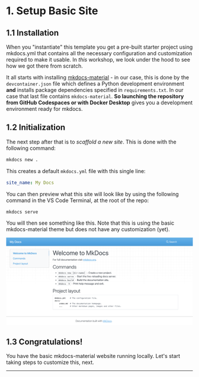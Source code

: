 # 1. Setup Basic Site

## 1.1 Installation

When you "instantiate" this template you get a pre-built starter project using mkdocs.yml that contains all the necessary configuration and customization required to make it usable. In _this_ workshop, we look under the hood to see how we got there from scratch.

It all starts with installing [mkdocs-material](https://squidfunk.github.io/mkdocs-material/tutorials/blogs/basic/?h=blog) - in our case, this is done by the `devcontainer.json` file which defines a Python development environment **and** installs package dependencies specified in `requirements.txt`. In our case that last file contains `mkdocs-material`. **So launching the repository from GitHub Codespaces or with Docker Desktop** gives you a development environment ready for mkdocs.

## 1.2 Initialization

The next step after that is to _scaffold a new site_. This is done with the following command:

```bash title=""
mkdocs new .
```

This creates a default `mkdocs.yml` file with this single line:

```yml title="mkdocs.yml"
site_name: My Docs
```

You can then preview what this site will look like by using the following command in the VS Code Terminal, at the root of the repo:

```bash title=""
mkdocs serve
```

You will then see something like this. Note that this is using the basic mkdocs-material theme but does not have any customization (yet).

![Initialize](./../img/01-init.png)

## 1.3 Congratulations!

You have the basic mkdocs-material website running locally. Let's start taking steps to customize this, next.

---